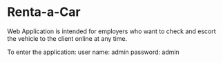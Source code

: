 # Renta-a-Car



Web Application is intended for employers who want to check and escort the vehicle to the client online at any time.

To enter the application:
user name: admin
password: admin
